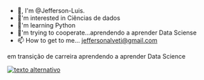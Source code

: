- 👋, I'm @Jefferson-Luis.
- 👀'm interested in Ciências de dados
- 🌱'm learning Python
- 💞️'m trying to cooperate...aprendendo a aprender  Data Sciense
- 📫 How to get to me... jeffersonalveti@gmail.com

<!--- Jefferson-Luis/Jefferson-Luis is a special repository of ✨ ✨ because your README.md (this file) appears on your GitHub --->em transição de carreira aprendendo a aprender Data Science
[![texto alternativo][1.1]][1]

[1]: http://www.twitter.com/meunome
[1.1]: http://i.imgur.com/tXSoThF.png (texto título)
